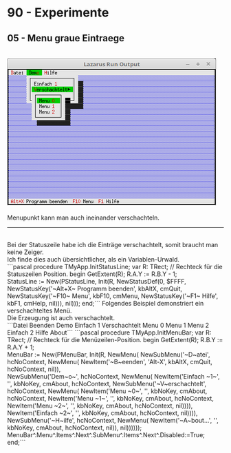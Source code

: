 # 90 - Experimente
## 05 - Menu graue Eintraege
<br>
<img src="image.png" alt="Selfhtml"><br><br>
Menupunkt kann man auch ineinander verschachteln.<br>
<hr><br>
Bei der Statuszeile habe ich die Einträge verschachtelt, somit braucht man keine Zeiger.<br>
Ich finde dies auch übersichtlicher, als ein Variablen-Urwald.<br>
```pascal
  procedure TMyApp.InitStatusLine;
  var
    R: TRect;              // Rechteck für die Statuszeilen Position.
  begin
    GetExtent(R);
    R.A.Y := R.B.Y - 1;
<br>
    StatusLine := New(PStatusLine, Init(R, NewStatusDef(0, $FFFF,
      NewStatusKey('~Alt+X~ Programm beenden', kbAltX, cmQuit,
      NewStatusKey('~F10~ Menu', kbF10, cmMenu,
      NewStatusKey('~F1~ Hilfe', kbF1, cmHelp, nil))), nil)));
  end;```
Folgendes Beispiel demonstriert ein verschachteltes Menü.<br>
Die Erzeugung ist auch verschachtelt.<br>
```Datei
  Beenden
Demo
  Einfach 1
  Verschachtelt
    Menu 0
    Menu 1
    Menu 2
  Einfach 2
Hilfe
  About```
```pascal
  procedure TMyApp.InitMenuBar;
  var
    R: TRect;                   // Rechteck für die Menüzeilen-Position.
  begin
    GetExtent(R);
    R.B.Y := R.A.Y + 1;
<br>
    MenuBar := New(PMenuBar, Init(R, NewMenu(
      NewSubMenu('~D~atei', hcNoContext, NewMenu(
        NewItem('~B~eenden', 'Alt-X', kbAltX, cmQuit, hcNoContext, nil)),
<br>
      NewSubMenu('Dem~o~', hcNoContext, NewMenu(
        NewItem('Einfach ~1~', '', kbNoKey, cmAbout, hcNoContext,
        NewSubMenu('~V~erschachtelt', hcNoContext, NewMenu(
          NewItem('Menu ~0~', '', kbNoKey, cmAbout, hcNoContext,
          NewItem('Menu ~1~', '', kbNoKey, cmAbout, hcNoContext,
          NewItem('Menu ~2~', '', kbNoKey, cmAbout, hcNoContext, nil)))),
        NewItem('Einfach ~2~', '', kbNoKey, cmAbout, hcNoContext, nil)))),
<br>
      NewSubMenu('~H~ilfe', hcNoContext, NewMenu(
        NewItem('~A~bout...', '', kbNoKey, cmAbout, hcNoContext, nil)), nil))))));
<br>
    MenuBar^.Menu^.Items^.Next^.SubMenu^.Items^.Next^.Disabled:=True;
  end;```
<br>
